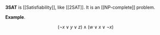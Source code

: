 **3SAT** is [[Satisfiability]], like [[2SAT]]. It is an [[NP-complete]] problem.

**Example**. 

$$
( \lnot x \lor y \lor z) \land (w \lor x \lor \lnot x)
$$